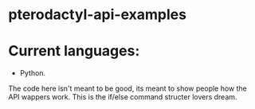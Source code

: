 # pterodactyl-api-examples

# Current languages:
* Python.  

The code here isn't meant to be good, its meant to show people how the API wappers work. This is the if/else command structer lovers dream.  
